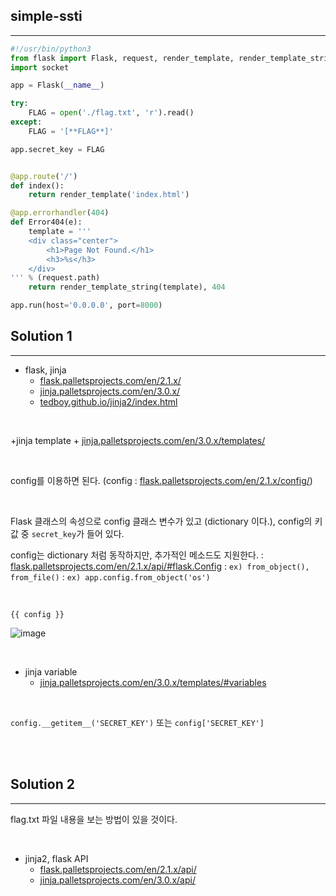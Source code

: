 ## simple-ssti
---

```python
#!/usr/bin/python3
from flask import Flask, request, render_template, render_template_string, make_response, redirect, url_for
import socket

app = Flask(__name__)

try:
    FLAG = open('./flag.txt', 'r').read()
except:
    FLAG = '[**FLAG**]'

app.secret_key = FLAG


@app.route('/')
def index():
    return render_template('index.html')

@app.errorhandler(404)
def Error404(e):
    template = '''
    <div class="center">
        <h1>Page Not Found.</h1>
        <h3>%s</h3>
    </div>
''' % (request.path)
    return render_template_string(template), 404

app.run(host='0.0.0.0', port=8000)
```

## Solution 1
---

+ flask, jinja
    + <a href="https://flask.palletsprojects.com/en/2.1.x/" target="_blank">flask.palletsprojects.com/en/2.1.x/</a>
    + <a href="https://jinja.palletsprojects.com/en/3.0.x/" target="_blank">jinja.palletsprojects.com/en/3.0.x/</a>
    + <a href="https://tedboy.github.io/jinja2/index.html" target="_blank">tedboy.github.io/jinja2/index.html</a>

<br>

+jinja template
    + <a href="https://jinja.palletsprojects.com/en/3.0.x/templates/" target="_blank">jinja.palletsprojects.com/en/3.0.x/templates/</a>

<br>

config를 이용하면 된다. (config : <a href="https://flask.palletsprojects.com/en/2.1.x/config/" target="_blank">flask.palletsprojects.com/en/2.1.x/config/</a>)

<br>

Flask 클래스의 속성으로 config 클래스 변수가 있고 (dictionary 이다.), config의 키 값 중 ```secret_key```가 들어 있다.

config는 dictionary 처럼 동작하지만, 추가적인 메소드도 지원한다.
: <a href="https://flask.palletsprojects.com/en/2.1.x/api/#flask.Config" target="_blank">flask.palletsprojects.com/en/2.1.x/api/#flask.Config</a>
: ```ex) from_object(), from_file()```
: ```ex) app.config.from_object('os')```

<br>

```{{ config }}```

![image](https://user-images.githubusercontent.com/52172169/169646050-b3214099-3ed0-41f6-8955-23442d93b592.png)

<br>

+ jinja variable
    + <a href="https://jinja.palletsprojects.com/en/3.0.x/templates/#variables" target="_blank">jinja.palletsprojects.com/en/3.0.x/templates/#variables</a>

<br>

```config.__getitem__('SECRET_KEY')``` 또는 ```config['SECRET_KEY']```

<br><br>

## Solution 2
---

flag.txt 파일 내용을 보는 방법이 있을 것이다.

<br>

+ jinja2, flask API
    + <a href="https://flask.palletsprojects.com/en/2.1.x/api/" target="_blank">flask.palletsprojects.com/en/2.1.x/api/</a>
    + <a href="https://jinja.palletsprojects.com/en/3.0.x/api/" target="_blank">jinja.palletsprojects.com/en/3.0.x/api/</a>

<br>


